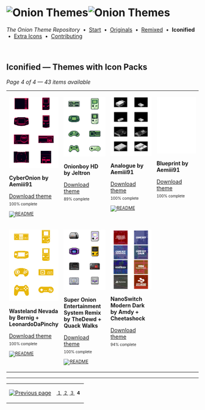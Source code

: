 <!--




















=================================================================================
---------------------------------------------------------------------------------

██████╗  ██████╗     ███╗   ██╗ ██████╗ ████████╗    ███████╗██████╗ ██╗████████╗
██╔══██╗██╔═══██╗    ████╗  ██║██╔═══██╗╚══██╔══╝    ██╔════╝██╔══██╗██║╚══██╔══╝
██║  ██║██║   ██║    ██╔██╗ ██║██║   ██║   ██║       █████╗  ██║  ██║██║   ██║   
██║  ██║██║   ██║    ██║╚██╗██║██║   ██║   ██║       ██╔══╝  ██║  ██║██║   ██║   
██████╔╝╚██████╔╝    ██║ ╚████║╚██████╔╝   ██║       ███████╗██████╔╝██║   ██║   
╚═════╝  ╚═════╝     ╚═╝  ╚═══╝ ╚═════╝    ╚═╝       ╚══════╝╚═════╝ ╚═╝   ╚═╝   

---------------------------------------------------------------------------------
=================================================================================

                  Note: This file was automatically generated.

            Run `python .github/generate.py` to regenerate the pages.




















-->
<p>&nbsp;</p>

# <img alt="Onion Themes" src="https://user-images.githubusercontent.com/44569252/179506709-0db2a8f5-3074-477c-81c4-719f281ddccc.png#gh-dark-mode-only" width="464px"><img alt="Onion Themes" src="https://user-images.githubusercontent.com/44569252/179506712-d5a1a916-7270-4902-aa55-5d93f7ee0f6e.png#gh-light-mode-only" width="464px">

*The Onion Theme Repository* &nbsp;•&nbsp; [Start](../../README.md) &nbsp;• &nbsp;[Originals](../custom/index.md) &nbsp;• &nbsp;[Remixed](../remixed/index.md) &nbsp;• &nbsp;**Iconified** &nbsp;• &nbsp;[Extra&nbsp;Icons](../icons_standalone/index.md) &nbsp;• &nbsp;[Contributing](../../CONTRIBUTING.md)

<p>&nbsp;</p>


## Iconified — Themes with Icon Packs

*Page 4 of 4 — 43 items available*
<table align=center><tr>


<td valign="top" width="25.00%">

[![CyberOnion by Aemiii91](../../themes/CyberOnion%20%282-pack%29%20by%20Aemiii91/CyberOnion%20by%20Aemiii91/icons/preview.png)](https://onionui.github.io/iconpack_preview.html#CyberOnion%20by%20Aemiii91,CyberOnion%20by%20Aemiii91:themes/CyberOnion%20%282-pack%29%20by%20Aemiii91/CyberOnion%20by%20Aemiii91/icons "Click to see the full icon pack preview page")

**CyberOnion by Aemiii91**

[Download theme](https://raw.githubusercontent.com/OnionUI/Themes/main/release/CyberOnion%20%282-pack%29%20by%20Aemiii91.zip "CyberOnion (2-pack) by Aemiii91") <sub><sup>&nbsp;&nbsp; 100%&nbsp;complete</sup> &nbsp;&nbsp; <a href="/themes/CyberOnion%20%282-pack%29%20by%20Aemiii91/CyberOnion%20by%20Aemiii91/readme.md"><img src="https://user-images.githubusercontent.com/44569252/215358455-b6a1348b-8161-40d6-9cc1-cc31720377c4.png" height="16" title="README"></a> &nbsp;&nbsp; </sub>

</td>


<td valign="top" width="25.00%">

[![Onionboy HD by Jeltron](../../themes/Onionboy%20HD%20by%20Jeltron/icons/preview.png)](https://onionui.github.io/iconpack_preview.html#Onionboy%20HD%20by%20Jeltron,Onionboy%20HD%20by%20Jeltron:themes/Onionboy%20HD%20by%20Jeltron/icons "Click to see the full icon pack preview page")

**Onionboy HD by Jeltron**

[Download theme](https://raw.githubusercontent.com/OnionUI/Themes/main/release/Onionboy%20HD%20by%20Jeltron.zip "Onionboy HD by Jeltron") <sub><sup>&nbsp;&nbsp; 89%&nbsp;complete</sup> &nbsp;&nbsp; </sub>

</td>


<td valign="top" width="25.00%">

[![Analogue by Aemiii91](../../themes/Analogue%20by%20Aemiii91/icons/preview.png)](https://onionui.github.io/iconpack_preview.html#Analogue%20by%20Aemiii91,Analogue%20by%20Aemiii91:themes/Analogue%20by%20Aemiii91/icons "Click to see the full icon pack preview page")

**Analogue by Aemiii91**

[Download theme](https://raw.githubusercontent.com/OnionUI/Themes/main/release/Analogue%20by%20Aemiii91.zip "Analogue by Aemiii91") <sub><sup>&nbsp;&nbsp; 100%&nbsp;complete</sup> &nbsp;&nbsp; <a href="/themes/Analogue%20by%20Aemiii91/readme.md"><img src="https://user-images.githubusercontent.com/44569252/215358455-b6a1348b-8161-40d6-9cc1-cc31720377c4.png" height="16" title="README"></a> &nbsp;&nbsp; </sub>

</td>


<td valign="top" width="25.00%">

[![Blueprint by Aemiii91](../../themes/Blueprint%20by%20Aemiii91/icons/preview.png)](https://onionui.github.io/iconpack_preview.html#Blueprint%20by%20Aemiii91,Blueprint%20by%20Aemiii91:themes/Blueprint%20by%20Aemiii91/icons "Click to see the full icon pack preview page")

**Blueprint by Aemiii91**

[Download theme](https://raw.githubusercontent.com/OnionUI/Themes/main/release/Blueprint%20by%20Aemiii91.zip "Blueprint by Aemiii91") <sub><sup>&nbsp;&nbsp; 100%&nbsp;complete</sup> &nbsp;&nbsp; </sub>

</td>

</tr><tr>

<td valign="top" width="25.00%">

[![Wasteland Nevada by Bernig + LeonardoDaPinchy](../../themes/Wasteland%20Nevada%20by%20Bernig%20%2B%20LeonardoDaPinchy/icons/preview.png)](https://onionui.github.io/iconpack_preview.html#Wasteland%20Nevada%20by%20Bernig%20%2B%20LeonardoDaPinchy,Wasteland%20Nevada%20by%20Bernig%20%2B%20LeonardoDaPinchy:themes/Wasteland%20Nevada%20by%20Bernig%20%2B%20LeonardoDaPinchy/icons "Click to see the full icon pack preview page")

**Wasteland Nevada by Bernig + LeonardoDaPinchy**

[Download theme](https://raw.githubusercontent.com/OnionUI/Themes/main/release/Wasteland%20Nevada%20by%20Bernig%20%2B%20LeonardoDaPinchy.zip "Wasteland Nevada by Bernig + LeonardoDaPinchy") <sub><sup>&nbsp;&nbsp; 100%&nbsp;complete</sup> &nbsp;&nbsp; <a href="/themes/Wasteland%20Nevada%20by%20Bernig%20%2B%20LeonardoDaPinchy/README.txt"><img src="https://user-images.githubusercontent.com/44569252/215358455-b6a1348b-8161-40d6-9cc1-cc31720377c4.png" height="16" title="README"></a> &nbsp;&nbsp; </sub>

</td>


<td valign="top" width="25.00%">

[![Super Onion Entertainment System Remix by TheDewd + Quack Walks](../../themes/Super%20Onion%20Entertainment%20System%20Remix%20by%20TheDewd%20%2B%20Quack%20Walks/icons/preview.png)](https://onionui.github.io/iconpack_preview.html#Super%20Onion%20Entertainment%20System%20Remix%20by%20TheDewd%20%2B%20Quack%20Walks,Super%20Onion%20Entertainment%20System%20Remix%20by%20TheDewd%20%2B%20Quack%20Walks:themes/Super%20Onion%20Entertainment%20System%20Remix%20by%20TheDewd%20%2B%20Quack%20Walks/icons "Click to see the full icon pack preview page")

**Super Onion Entertainment System Remix by TheDewd + Quack Walks**

[Download theme](https://raw.githubusercontent.com/OnionUI/Themes/main/release/Super%20Onion%20Entertainment%20System%20Remix%20by%20TheDewd%20%2B%20Quack%20Walks.zip "Super Onion Entertainment System Remix by TheDewd + Quack Walks") <sub><sup>&nbsp;&nbsp; 100%&nbsp;complete</sup> &nbsp;&nbsp; <a href="/themes/Super%20Onion%20Entertainment%20System%20Remix%20by%20TheDewd%20%2B%20Quack%20Walks/icons/readme.md"><img src="https://user-images.githubusercontent.com/44569252/215358455-b6a1348b-8161-40d6-9cc1-cc31720377c4.png" height="16" title="README"></a> &nbsp;&nbsp; </sub>

</td>


<td valign="top" width="25.00%">

[![NanoSwitch Modern Dark by Amdy + Cheetashock](../../themes/NanoSwitch%20Modern%20Dark%20by%20Amdy%20%2B%20Cheetashock/icons/preview.png)](https://onionui.github.io/iconpack_preview.html#NanoSwitch%20Modern%20Dark%20by%20Amdy%20%2B%20Cheetashock,NanoSwitch%20Modern%20Dark%20by%20Amdy%20%2B%20Cheetashock:themes/NanoSwitch%20Modern%20Dark%20by%20Amdy%20%2B%20Cheetashock/icons "Click to see the full icon pack preview page")

**NanoSwitch Modern Dark by Amdy + Cheetashock**

[Download theme](https://raw.githubusercontent.com/OnionUI/Themes/main/release/NanoSwitch%20Modern%20Dark%20by%20Amdy%20%2B%20Cheetashock.zip "NanoSwitch Modern Dark by Amdy + Cheetashock") <sub><sup>&nbsp;&nbsp; 94%&nbsp;complete</sup> &nbsp;&nbsp; </sub>

</td>

</tr></table>



---

<table align="center"><tr><td align="right" valign="middle">

[![Previous page](https://github.com/OnionUI/Themes/assets/44569252/fb1e949d-00a9-47d2-ad8b-cf273dbcf1bd)](index-02-6b.md)

</td><td align="center" valign="middle"><sup>

[&nbsp;1&nbsp;](index.md) [&nbsp;2&nbsp;](index-03-11.md) [&nbsp;3&nbsp;](index-02-6b.md) &nbsp;**4**&nbsp;

</sup></td></tr></table>